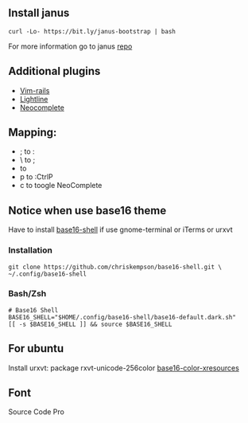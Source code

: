 ## Install janus
```
curl -Lo- https://bit.ly/janus-bootstrap | bash
```

For more information go to janus [repo](http://github.com/carlhuda/janus)

## Additional plugins
 - [Vim-rails](https://github.com/tpope/vim-rails.git)
 - [Lightline](https://github.com/itchyny/lightline.vim)
 - [Neocomplete](https://github.com/Shougo/neocomplete.vim.git)

## Mapping:
 - ; to :
 - \ to ;
 - <Space> to <Leader>
 - <Leader>p to :CtrlP
 - <Leader>c to toogle NeoComplete
## Notice when use base16 theme
Have to install
[base16-shell](https://github.com/chriskempson/base16-shell) if use
gnome-terminal or iTerms or urxvt

### Installation
```
git clone https://github.com/chriskempson/base16-shell.git \
~/.config/base16-shell
```

### Bash/Zsh
```
# Base16 Shell
BASE16_SHELL="$HOME/.config/base16-shell/base16-default.dark.sh"
[[ -s $BASE16_SHELL ]] && source $BASE16_SHELL
```

## For ubuntu
Install urxvt: package rxvt-unicode-256color
[base16-color-xresources](https://github.com/chriskempson/base16-xresources)

## Font
Source Code Pro
